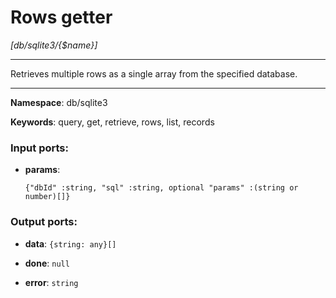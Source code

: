 # Rows getter

_[db/sqlite3/{$name}]_

---

Retrieves multiple rows as a single array from the specified database.

---

__Namespace__: db/sqlite3

__Keywords__: query, get, retrieve, rows, list, records

### Input ports:

* __params__: 
    ```
    {"dbId" :string, "sql" :string, optional "params" :(string or number)[]}
    ```

### Output ports:

* __data__: ` {string: any}[] `


* __done__: ` null `


* __error__: ` string `

